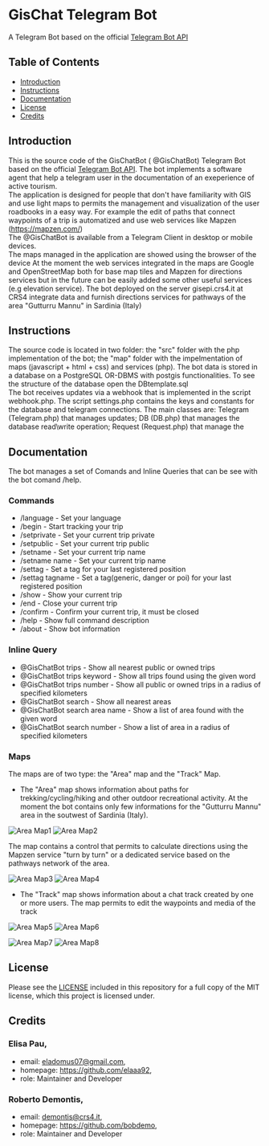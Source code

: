 # GisChat Telegram Bot

A Telegram Bot based on the official [Telegram Bot API](https://core.telegram.org/bots/api)

## Table of Contents
- [Introduction](#introduction)
- [Instructions](#instructions)
- [Documentation](#documentation)
- [License](#license)
- [Credits](#credits)

## Introduction
This is the source code of the GisChatBot ( @GisChatBot) Telegram Bot based on the official [Telegram Bot API]( https://core.telegram.org/bots/api ). 
The bot implements a software agent that help a telegram user in the documentation of an exeperience of active tourism.  
The application is designed for people that don't have familiarity with GIS and use light maps to permits the management and visualization of the user roadbooks in a easy way.
For example the edit of paths that connect waypoints of a trip is automatized and use web services like Mapzen (https://mapzen.com/)        
The @GisChatBot is available from a Telegram Client in desktop or mobile devices.   
The maps managed in the application are showed using the browser of the device 
At the moment the web services integrated in the maps are Google and OpenStreetMap both for base map tiles and Mapzen for directions services but in the future can be easily added some other useful services (e.g elevation service).
The bot deployed on the server gisepi.crs4.it at CRS4 integrate data and furnish directions services for pathways of the area "Gutturru Mannu" in Sardinia (Italy) 

## Instructions
The source code is located in two folder: the "src" folder with the php implementation of the bot; the "map" folder with the impelmentation of maps (javascript + html + css) and services (php).
The bot data is stored in a database on a PostgreSQL OR-DBMS with postgis functionalities. To see the structure of the database open the DBtemplate.sql  
The bot receives updates via a webhook that is implemented in the script webhook.php. The script settings.php contains the keys and constants for the database and telegram connections. 
The main classes are: Telegram (Telegram.php) that manages updates; DB (DB.php) that manages the database read\write operation; Request (Request.php) that manage the 

## Documentation
The bot manages a set of Comands and Inline Queries that can be see with the bot comand /help. 

### Commands 
- /language - Set your language
- /begin - Start tracking your trip
- /setprivate - Set your current trip private
- /setpublic - Set your current trip public
- /setname - Set your current trip name
- /setname name - Set your current trip name
- /settag - Set a tag for your last registered position
- /settag tagname - Set a tag(generic, danger or poi) for your last registered position
- /show - Show your current trip
- /end - Close your current trip
- /confirm - Confirm your current trip, it must be closed
- /help - Show full command description
- /about - Show bot information

### Inline Query
- @GisChatBot trips - Show all nearest public or owned trips
- @GisChatBot trips keyword - Show all trips found using the given word
- @GisChatBot trips number - Show all public or owned trips in a radius of specified kilometers
- @GisChatBot search - Show all nearest areas
- @GisChatBot search area name - Show a list of area found with the given word
- @GisChatBot search number - Show a list of area in a radius of specified kilometers 

### Maps
The maps are of two type: the "Area" map and the "Track" Map.

* The "Area" map shows information about paths for trekking/cycling/hiking and other outdoor recreational activity. 
 At the moment the bot contains only few informations for the "Gutturru Mannu" area in the soutwest of Sardinia (Italy). 
 
 ![Area Map1](https://github.com/bobdemo/phpgischatbot/blob/master/5a_.png) ![Area Map2](https://github.com/bobdemo/phpgischatbot/blob/master/5b_.png) 
 
 The map contains a control that permits to calculate directions using the Mapzen service "turn by turn" or a dedicated service based on the pathways network of the area.
 
 ![Area Map3](https://github.com/bobdemo/phpgischatbot/blob/master/6a_.png) ![Area Map4](https://github.com/bobdemo/phpgischatbot/blob/master/6b_.png)

* The "Track" map shows information about a chat track created by one or more users. The map permits to edit the waypoints and media of the track

 ![Area Map5](https://github.com/bobdemo/phpgischatbot/blob/master/7a_.png) ![Area Map6](https://github.com/bobdemo/phpgischatbot/blob/master/7b_.png) 
 
 ![Area Map7](https://github.com/bobdemo/phpgischatbot/blob/master/8a_.png) ![Area Map8](https://github.com/bobdemo/phpgischatbot/blob/master/8b_.png)

## License
Please see the [LICENSE](LICENSE.md) included in this repository for a full copy of the MIT license,
which this project is licensed under.

## Credits

###  Elisa Pau,
 - email: eladomus07@gmail.com,
 - homepage: https://github.com/elaaa92,
 - role: Maintainer and Developer

###  Roberto Demontis,
 - email: demontis@crs4.it,
 - homepage: https://github.com/bobdemo,
 - role: Maintainer and Developer


